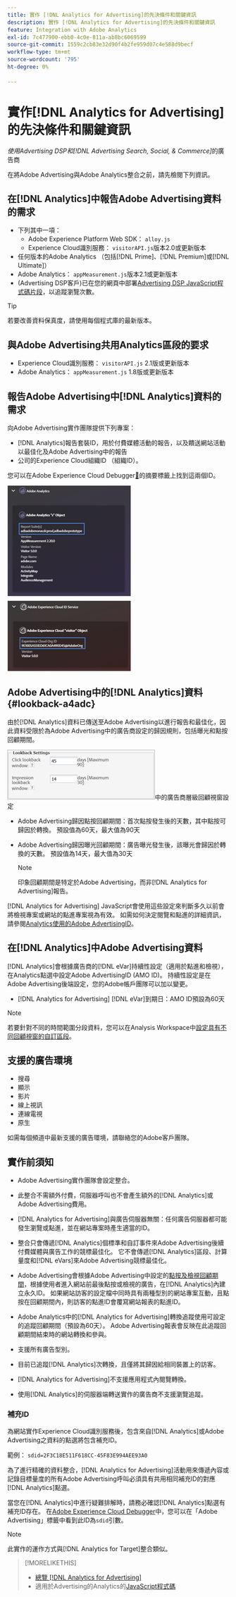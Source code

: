 ```yaml
---
title: 實作 [!DNL Analytics for Advertising]的先決條件和關鍵資訊
description: 實作 [!DNL Analytics for Advertising]的先決條件和關鍵資訊
feature: Integration with Adobe Analytics
exl-id: 7c477900-ebb0-4c0e-811a-ab8bc6069599
source-git-commit: 1559c2cb83e32d90f4b2fe959d07c4e588d9becf
workflow-type: tm+mt
source-wordcount: '795'
ht-degree: 0%

---
```


# 實作[!DNL Analytics for Advertising]的先決條件和關鍵資訊

*使用Advertising DSP和[!DNL Advertising Search, Social, & Commerce]*&#x200B;的廣告商

在將Adobe Advertising與Adobe Analytics整合之前，請先檢閱下列資訊。

## 在[!DNL Analytics]中報告Adobe Advertising資料的需求

* 下列其中一項：
   * Adobe Experience Platform Web SDK： `alloy.js`
   * Experience Cloud識別服務： `visitorAPI.js`版本2.0或更新版本
* 任何版本的Adobe Analytics （包括[!DNL Prime]、[!DNL Premium]或[!DNL Ultimate]）
* Adobe Analytics： `appMeasurement.js`版本2.1或更新版本
* (Advertising DSP客戶)已在您的網頁中部署[Advertising DSP JavaScript程式碼片段](javascript.md)，以追蹤瀏覽次數。

>[!TIP]
>
>若要改善資料保真度，請使用每個程式庫的最新版本。

## 與Adobe Advertising共用Analytics區段的要求

* Experience Cloud識別服務： `visitorAPI.js` 2.1版或更新版本
* Adobe Analytics： `appMeasurement.js` 1.8版或更新版本

## 報告Adobe Advertising中[!DNL Analytics]資料的需求

向Adobe Advertising實作團隊提供下列專案：

* [!DNL Analytics]報告套裝ID，用於付費媒體活動的報告，以及饋送網站活動以最佳化及Adobe Advertising中的報告
* 公司的Experience Cloud組織ID （組織ID）。

您可以在Adobe Experience Cloud Debugger[&#128279;](https://experienceleague.adobe.com/docs/debugger/using-v2/summary.html?lang=zh-Hant)的摘要標籤上找到這兩個ID。

![Experience Cloud Debugger摘要畫面](/help/integrations/assets/a4adc-debugger-summary.png)

## Adobe Advertising中的[!DNL Analytics]資料 {#lookback-a4adc}

由於[!DNL Analytics]資料已傳送至Adobe Advertising以進行報告和最佳化，因此資料受限於為Adobe Advertising中的廣告商設定的歸因規則，包括曝光和點按回顧期間。

![Adobe Advertising](/help/integrations/assets/a4adc-lookbacks.png)中的廣告商層級回顧視窗設定

* Adobe Advertising歸因點按回顧期間：首次點按發生後的天數，其中點按可歸因於轉換。 預設值為60天，最大值為90天
* Adobe Advertising歸因曝光回顧期間：廣告曝光發生後，該曝光會歸因於轉換的天數。 預設值為14天，最大值為30天

  >[!NOTE]
  >
  > 印象回顧期間是特定於Adobe Advertising，而非[!DNL Analytics for Advertising]報告。

[!DNL Analytics for Advertising] JavaScript會使用這些設定來判斷多久以前會將檢視專案或網站的點進專案視為有效。 如需如何決定閱覽和點進的詳細資訊，請參閱[Analytics使用的Adobe AdvertisingID](ids.md)。

## 在[!DNL Analytics]中Adobe Advertising資料

[!DNL Analytics]會根據廣告商的[!DNL eVar]持續性設定（適用於點進和檢視），在Analytics點選中設定Adobe AdvertisingID (AMO ID)。 持續性設定是在Adobe Advertising後端設定，您的Adobe帳戶團隊可以加以變更。

* [!DNL Analytics for Advertising] [!DNL eVar]到期日：AMO ID預設為60天

>[!NOTE]
>
>若要針對不同的時間範圍分段資料，您可以在Analysis Workspace中[設定具有不同回顧視窗的自訂區段](https://experienceleague.adobe.com/docs/analytics/components/segmentation/segmentation-workflow/seg-build.html?lang=zh-Hant)。

## 支援的廣告環境

* 搜尋
* 顯示
* 影片
* 線上視訊
* 連線電視
* 原生

如需每個頻道中最新支援的廣告環境，請聯絡您的Adobe客戶團隊。

## 實作前須知

* Adobe Advertising實作團隊會設定整合。

* 此整合不需額外付費，伺服器呼叫也不會產生額外的[!DNL Analytics]或Adobe Advertising費用。

* [!DNL Analytics for Advertising]與廣告伺服器無關：任何廣告伺服器都可能發生瀏覽或點進，並在網站專案時產生適當的ID。

* 整合只會傳遞[!DNL Analytics]個標準和自訂事件來Adobe Advertising後續付費媒體與廣告工作的競標最佳化。 它不會傳遞[!DNL Analytics]區段、計算量度和[!DNL eVars]來Adobe Advertising競標最佳化。

* Adobe Advertising會根據Adobe Advertising中設定的[點按及檢視回顧期間](#lookback-a4adc)，根據使用者進入網站前最後點按或檢視的廣告，在[!DNL Analytics]內建立永久ID。 如果網站訪客的設定檔中同時具有兩種型別的網站專案互動，且點按在回顧期間內，則訪客的點進ID會覆寫網站報表的點進ID。

* Adobe Analytics中的[!DNL Analytics for Advertising]轉換追蹤使用可設定的追蹤回顧期間（預設為60天）。 Adobe Advertising報表會反映在此追蹤回顧期間結束時的網站轉換和參與。

* 支援所有廣告型別。<!--Clarify what this might include. It used to include CTV, but not anymore: However, not all ad environments are supported. -->

* 目前已追蹤[!DNL Analytics]次轉換，且僅將其歸因給相同裝置上的訪客。

* [!DNL Analytics for Advertising]不支援應用程式內閱覽轉換。

* 使用[!DNL Analytics]的伺服器端轉送實作的廣告商不支援瀏覽追蹤。

### 補充ID

為網站實作Experience Cloud識別服務後，包含來自[!DNL Analytics]或Adobe Advertising之資料的點選將包含補充ID。

範例： `sdid=2F3C18E511F618CC-45F83E994AEE93A0`

為了進行精確的資料整合，[!DNL Analytics for Advertising]活動用來傳遞內容或記錄目標量度的所有Adobe Advertising呼叫必須具有共用相同補充ID的對應[!DNL Analytics]點選。

當您在[!DNL Analytics]中進行疑難排解時，請務必確認[!DNL Analytics]點選有補充ID存在。 在[Adobe Experience Cloud Debugger](https://experienceleague.adobe.com/docs/debugger/using-v2/summary.html?lang=zh-Hant)中，您可以在「Adobe Advertising」標籤中看到此ID為`sdid`引數。

>[!NOTE]
>
> 此實作的運作方式與[!DNL Analytics for Target]整合類似。

>[!MORELIKETHIS]
>
>* [總覽 [!DNL Analytics for Advertising]](overview.md)
>* 適用於Advertising的Analytics的[JavaScript程式碼](/help/integrations/analytics/javascript.md)
